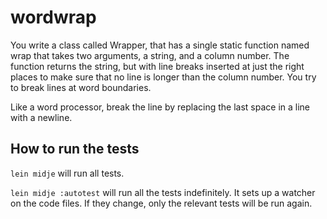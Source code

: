 # wordwrap

You write a class called Wrapper, that has a single static function named wrap that takes two arguments, a string, and a column number. The function returns the string, but with line breaks inserted at just the right places to make sure that no line is longer than the column number. You try to break lines at word boundaries.

Like a word processor, break the line by replacing the last space in a line with a newline.


## How to run the tests

`lein midje` will run all tests.

`lein midje :autotest` will run all the tests indefinitely. It sets up a
watcher on the code files. If they change, only the relevant tests will be
run again.
